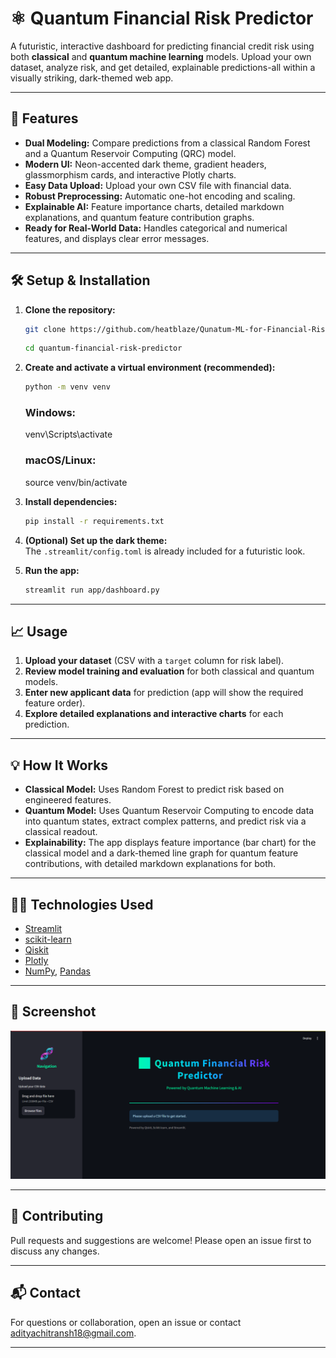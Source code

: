 # ⚛️ Quantum Financial Risk Predictor

A futuristic, interactive dashboard for predicting financial credit risk using both **classical** and **quantum machine learning** models. Upload your own dataset, analyze risk, and get detailed, explainable predictions-all within a visually striking, dark-themed web app.

---

## 🚀 Features

- **Dual Modeling:** Compare predictions from a classical Random Forest and a Quantum Reservoir Computing (QRC) model.
- **Modern UI:** Neon-accented dark theme, gradient headers, glassmorphism cards, and interactive Plotly charts.
- **Easy Data Upload:** Upload your own CSV file with financial data.
- **Robust Preprocessing:** Automatic one-hot encoding and scaling.
- **Explainable AI:** Feature importance charts, detailed markdown explanations, and quantum feature contribution graphs.
- **Ready for Real-World Data:** Handles categorical and numerical features, and displays clear error messages.

---

## 🛠️ Setup & Installation

1. **Clone the repository:**
    ```bash
    git clone https://github.com/heatblaze/Qunatum-ML-for-Financial-Risk-Prediction
    ```
    
    ```bash
    cd quantum-financial-risk-predictor
    ```

2. **Create and activate a virtual environment (recommended):**
    ```bash
    python -m venv venv
    ```
    ### Windows:
    venv\Scripts\activate
    ### macOS/Linux:
    source venv/bin/activate
   

3. **Install dependencies:**
    ```bash
    pip install -r requirements.txt
    ```

4. **(Optional) Set up the dark theme:**  
   The `.streamlit/config.toml` is already included for a futuristic look.

5. **Run the app:**
    ```bash
    streamlit run app/dashboard.py
    ```

---

## 📈 Usage

1. **Upload your dataset** (CSV with a `target` column for risk label).
2. **Review model training and evaluation** for both classical and quantum models.
3. **Enter new applicant data** for prediction (app will show the required feature order).
4. **Explore detailed explanations and interactive charts** for each prediction.

---

## 💡 How It Works

- **Classical Model:** Uses Random Forest to predict risk based on engineered features.
- **Quantum Model:** Uses Quantum Reservoir Computing to encode data into quantum states, extract complex patterns, and predict risk via a classical readout.
- **Explainability:** The app displays feature importance (bar chart) for the classical model and a dark-themed line graph for quantum feature contributions, with detailed markdown explanations for both.

---

## 🧑‍💻 Technologies Used

- [Streamlit](https://streamlit.io/)
- [scikit-learn](https://scikit-learn.org/)
- [Qiskit](https://qiskit.org/)
- [Plotly](https://plotly.com/python/)
- [NumPy](https://numpy.org/), [Pandas](https://pandas.pydata.org/)

---

## 📸 Screenshot

![dashboard](dashboard.png)

---

## 🤝 Contributing

Pull requests and suggestions are welcome! Please open an issue first to discuss any changes.

---

## 📬 Contact

For questions or collaboration, open an issue or contact adityachitransh18@gmail.com.

---
